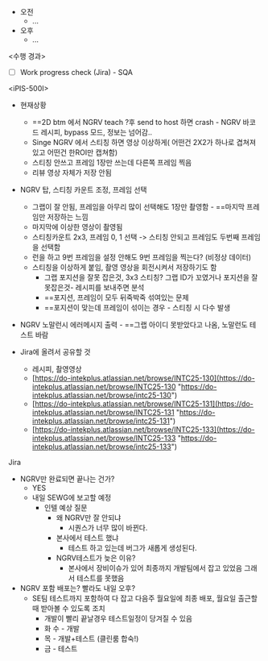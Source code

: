 - 오전
	- ...
- 오후
	- ...

<수행 경과>
- [ ] Work progress check (Jira) - SQA

\<iPIS-500I>
- 현재상황
	- ==2D btm 에서 NGRV teach ?후 send to host 하면 crash - NGRV 바코드 레시피, bypass 모드, 정보는 넘어감.. 
	- Singe NGRV 에서 스티칭 하면 영상 이상하게( 어떤건 2X2가 하나로 겹쳐져 있고 어떤건 한ROI만 캡쳐함)
	- 스티칭 안쓰고 프레임 1장만 쓰는데 다른쪽 프레임 찍음
	- 리뷰 영상 자체가 저장 안됨

- NGRV 탑, 스티칭 카운트 조정, 프레임 선택
	- 그랩이 잘 안됨, 프레임을 아무리 많이 선택해도 1장만 촬영함 - ==마지막 프레임만 저장하는 느낌
	- 마지막에 이상한 영상이 촬영됨
	- 스티칭카운트 2x3, 프레임 0, 1 선택 -> 스티칭 안되고 프레임도 두번째 프레임을 선택함
	- 런을 하고 9번 프레임을 설정 안해도 9번 프레임을 찍는다? (비정상 데이터)
	- 스티칭을 이상하게 붙임, 촬영 영상을 회전시켜서 저장하기도 함
		- 그랩 포지션을 잘못 잡은것, 3x3 스티칭? 그랩 ID가 꼬였거나 포지션을 잘못잡은것- 레시피를 보내주면 분석
		- ==포지션, 프레임이 모두 뒤죽박죽 섞여있는 문제
		- ==포지션이 맞는데 프레임이 섞이는 경우 - 스티칭 시 다수 발생
- NGRV 노말런시 에러메시지 출력 - ==그랩 아이디 못받았다고 나옴, 노말런도 테스트 바람
- Jira에 올려서 공유할 것
	- 레시피, 촬영영상
	- [https://do-intekplus.atlassian.net/browse/INTC25-130](https://do-intekplus.atlassian.net/browse/INTC25-130 "https://do-intekplus.atlassian.net/browse/intc25-130")
	- [https://do-intekplus.atlassian.net/browse/INTC25-131](https://do-intekplus.atlassian.net/browse/INTC25-131 "https://do-intekplus.atlassian.net/browse/intc25-131")
	- [https://do-intekplus.atlassian.net/browse/INTC25-133](https://do-intekplus.atlassian.net/browse/INTC25-133 "https://do-intekplus.atlassian.net/browse/intc25-133")

Jira
- NGRV만 완료되면 끝나는 건가?
	- YES
	- 내일 SEWG에 보고할 예정
		- 인텔 예상 질문
			- 왜 NGRV만 잘 안되냐
				- 시퀀스가 너무 많이 바뀐다.
			- 본사에서 테스트 했냐
				- 테스트 하고 있는데 버그가 새롭게 생성된다.
			- NGRV테스트가 늦은 이유?
				- 본사에서 장비이슈가 있어 최종까지 개발팀에서 잡고 있었음 그래서 테스트를 못했음
- NGRV 포함 배포는? 빨라도 내일 오후?
	- SE팀 테스트까지 포함하여 다 잡고 다음주 월요일에 최종 배포, 월요일 출근할때 받아볼 수 있도록 조치
		- 개발이 빨리 끝날경우 테스트일정이 당겨질 수 있음
		- 화 수 - 개발
		- 목 - 개발+테스트 (클린룸 합숙!)
		- 금 - 테스트